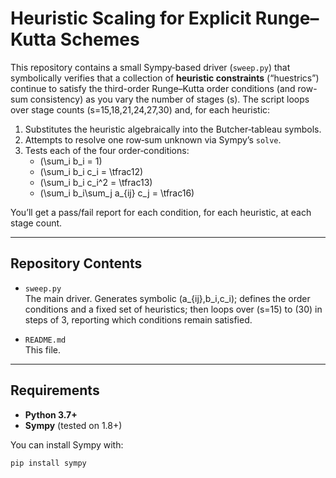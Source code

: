# Heuristic Scaling for Explicit Runge–Kutta Schemes

This repository contains a small Sympy‐based driver (`sweep.py`) that symbolically verifies that a collection of **heuristic constraints** (“huestrics”) continue to satisfy the third-order Runge–Kutta order conditions (and row-sum consistency) as you vary the number of stages \(s\).  The script loops over stage counts \(s=15,18,21,24,27,30\) and, for each heuristic:

1. Substitutes the heuristic algebraically into the Butcher‐tableau symbols.
2. Attempts to resolve one row‐sum unknown via Sympy’s `solve`.
3. Tests each of the four order‐conditions:
   - \(\sum_i b_i = 1\)
   - \(\sum_i b_i c_i = \tfrac12\)
   - \(\sum_i b_i c_i^2 = \tfrac13\)
   - \(\sum_i b_i\sum_j a_{ij} c_j = \tfrac16\)

You’ll get a pass/fail report for each condition, for each heuristic, at each stage count.

---

## Repository Contents

- `sweep.py`  
  The main driver.  Generates symbolic \(a_{ij},b_i,c_i\); defines the order conditions and a fixed set of heuristics; then loops over \(s=15\) to \(30\) in steps of 3, reporting which conditions remain satisfied.

- `README.md`  
  This file.

---

## Requirements

- **Python 3.7+**  
- **Sympy** (tested on 1.8+)

You can install Sympy with:

```bash
pip install sympy
